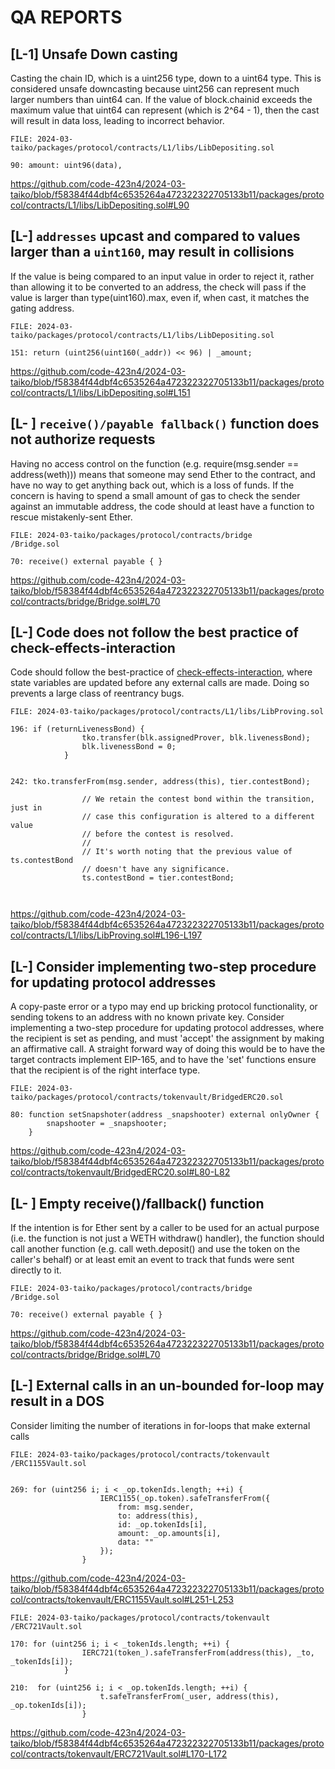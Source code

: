 # QA REPORTS

##

## [L-1] Unsafe Down casting 

Casting the chain ID, which is a uint256 type, down to a uint64 type. This is considered unsafe downcasting because uint256 can represent much larger numbers than uint64 can. If the value of block.chainid exceeds the maximum value that uint64 can represent (which is 2^64 - 1), then the cast will result in data loss, leading to incorrect behavior.

```solidity
FILE: 2024-03-taiko/packages/protocol/contracts/L1/libs/LibDepositing.sol

90: amount: uint96(data),

```
https://github.com/code-423n4/2024-03-taiko/blob/f58384f44dbf4c6535264a472322322705133b11/packages/protocol/contracts/L1/libs/LibDepositing.sol#L90


##

## [L-] ``addresses`` upcast and compared to values larger than a ``uint160``, may result in collisions

If the value is being compared to an input value in order to reject it, rather than allowing it to be converted to an address, the check will pass if the value is larger than type(uint160).max, even if, when cast, it matches the gating address.

```solidity
FILE: 2024-03-taiko/packages/protocol/contracts/L1/libs/LibDepositing.sol

151: return (uint256(uint160(_addr)) << 96) | _amount;

```
https://github.com/code-423n4/2024-03-taiko/blob/f58384f44dbf4c6535264a472322322705133b11/packages/protocol/contracts/L1/libs/LibDepositing.sol#L151

##

## [L- ] ``receive()/payable fallback()`` function does not authorize requests

Having no access control on the function (e.g. require(msg.sender == address(weth))) means that someone may send Ether to the contract, and have no way to get anything back out, which is a loss of funds. If the concern is having to spend a small amount of gas to check the sender against an immutable address, the code should at least have a function to rescue mistakenly-sent Ether.

```solidity
FILE: 2024-03-taiko/packages/protocol/contracts/bridge
/Bridge.sol

70: receive() external payable { }

```
https://github.com/code-423n4/2024-03-taiko/blob/f58384f44dbf4c6535264a472322322705133b11/packages/protocol/contracts/bridge/Bridge.sol#L70

##

## [L-] Code does not follow the best practice of check-effects-interaction

Code should follow the best-practice of [check-effects-interaction](https://blockchain-academy.hs-mittweida.de/courses/solidity-coding-beginners-to-intermediate/lessons/solidity-11-coding-patterns/topic/checks-effects-interactions/), where state variables are updated before any external calls are made. Doing so prevents a large class of reentrancy bugs.

```solidity
FILE: 2024-03-taiko/packages/protocol/contracts/L1/libs/LibProving.sol

196: if (returnLivenessBond) {
                tko.transfer(blk.assignedProver, blk.livenessBond);
                blk.livenessBond = 0;
            }


242: tko.transferFrom(msg.sender, address(this), tier.contestBond);

                // We retain the contest bond within the transition, just in
                // case this configuration is altered to a different value
                // before the contest is resolved.
                //
                // It's worth noting that the previous value of ts.contestBond
                // doesn't have any significance.
                ts.contestBond = tier.contestBond;



```
https://github.com/code-423n4/2024-03-taiko/blob/f58384f44dbf4c6535264a472322322705133b11/packages/protocol/contracts/L1/libs/LibProving.sol#L196-L197

##

## [L-] Consider implementing two-step procedure for updating protocol addresses

A copy-paste error or a typo may end up bricking protocol functionality, or sending tokens to an address with no known private key. Consider implementing a two-step procedure for updating protocol addresses, where the recipient is set as pending, and must 'accept' the assignment by making an affirmative call. A straight forward way of doing this would be to have the target contracts implement EIP-165, and to have the 'set' functions ensure that the recipient is of the right interface type.

```solidity
FILE: 2024-03-taiko/packages/protocol/contracts/tokenvault/BridgedERC20.sol

80: function setSnapshoter(address _snapshooter) external onlyOwner {
        snapshooter = _snapshooter;
    }
```
https://github.com/code-423n4/2024-03-taiko/blob/f58384f44dbf4c6535264a472322322705133b11/packages/protocol/contracts/tokenvault/BridgedERC20.sol#L80-L82

##

## [L- ] Empty receive()/fallback() function

If the intention is for Ether sent by a caller to be used for an actual purpose (i.e. the function is not just a WETH withdraw() handler), the function should call another function (e.g. call weth.deposit() and use the token on the caller's behalf) or at least emit an event to track that funds were sent directly to it.

```solidity
FILE: 2024-03-taiko/packages/protocol/contracts/bridge
/Bridge.sol

70: receive() external payable { }

```
https://github.com/code-423n4/2024-03-taiko/blob/f58384f44dbf4c6535264a472322322705133b11/packages/protocol/contracts/bridge/Bridge.sol#L70

##

## [L-] External calls in an un-bounded for-loop may result in a DOS

Consider limiting the number of iterations in for-loops that make external calls

```solidity
FILE: 2024-03-taiko/packages/protocol/contracts/tokenvault
/ERC1155Vault.sol


269: for (uint256 i; i < _op.tokenIds.length; ++i) {
                    IERC1155(_op.token).safeTransferFrom({
                        from: msg.sender,
                        to: address(this),
                        id: _op.tokenIds[i],
                        amount: _op.amounts[i],
                        data: ""
                    });
                }
```
https://github.com/code-423n4/2024-03-taiko/blob/f58384f44dbf4c6535264a472322322705133b11/packages/protocol/contracts/tokenvault/ERC1155Vault.sol#L251-L253

```solidity
FILE: 2024-03-taiko/packages/protocol/contracts/tokenvault
/ERC721Vault.sol

170: for (uint256 i; i < _tokenIds.length; ++i) {
                IERC721(token_).safeTransferFrom(address(this), _to, _tokenIds[i]);
            }

210:  for (uint256 i; i < _op.tokenIds.length; ++i) {
                    t.safeTransferFrom(_user, address(this), _op.tokenIds[i]);
                }

```
https://github.com/code-423n4/2024-03-taiko/blob/f58384f44dbf4c6535264a472322322705133b11/packages/protocol/contracts/tokenvault/ERC721Vault.sol#L170-L172








